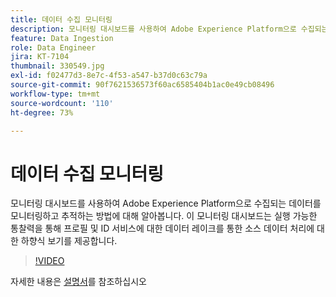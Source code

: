 ```yaml
---
title: 데이터 수집 모니터링
description: 모니터링 대시보드를 사용하여 Adobe Experience Platform으로 수집되는 데이터를 모니터링하고 추적하는 방법에 대해 알아봅니다. 이 모니터링 대시보드는 적시에, 실행 가능한 권고 사항과 더불어, 소스, 데이터 흐름 및 데이터 흐름 실행 수준에서 프로필 및 ID 서비스에 대한 데이터 레이크를 통한 소스 데이터 처리의 하향식 보기를 제공합니다.
feature: Data Ingestion
role: Data Engineer
jira: KT-7104
thumbnail: 330549.jpg
exl-id: f02477d3-8e7c-4f53-a547-b37d0c63c79a
source-git-commit: 90f7621536573f60ac6585404b1ac0e49cb08496
workflow-type: tm+mt
source-wordcount: '110'
ht-degree: 73%

---
```


# 데이터 수집 모니터링

모니터링 대시보드를 사용하여 Adobe Experience Platform으로 수집되는 데이터를 모니터링하고 추적하는 방법에 대해 알아봅니다. 이 모니터링 대시보드는 실행 가능한 통찰력을 통해 프로필 및 ID 서비스에 대한 데이터 레이크를 통한 소스 데이터 처리에 대한 하향식 보기를 제공합니다.

>[!VIDEO](https://video.tv.adobe.com/v/331776?quality=12&learn=on)

자세한 내용은 [설명서](https://experienceleague.adobe.com/docs/experience-platform/dataflows/ui/monitor-sources.html)를 참조하십시오
